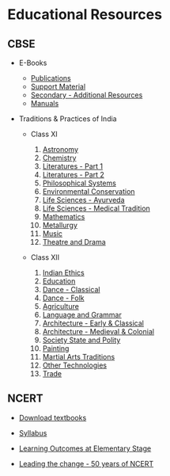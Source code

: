 
# Educational Resources

## CBSE

* E-Books
    * [Publications](http://cbseacademic.nic.in/publication_sqps.html)
    * [Support Material](http://cbseacademic.nic.in/supportmaterial.html)
    * [Secondary - Additional Resources](http://cbseacademic.nic.in/resources-sec.html)
    * [Manuals](http://cbseacademic.nic.in/manual.html)

* Traditions & Practices of India

    * Class XI
        1. [Astronomy](http://cbseacademic.nic.in/web_material/Circulars/2012/68_KTPI/Module_1.pdf)
        2. [Chemistry](http://cbseacademic.nic.in/web_material/Circulars/2012/68_KTPI/Module_2.pdf)
        3. [Literatures - Part 1](http://cbseacademic.nic.in/web_material/Circulars/2012/68_KTPI/Module_3_1.pdf)
        4. [Literatures - Part 2](http://cbseacademic.nic.in/web_material/Circulars/2012/68_KTPI/Module_3_2.pdf)
        5. [Philosophical Systems](http://cbseacademic.nic.in/web_material/Circulars/2012/68_KTPI/Module_4.pdf)
        6. [Environmental Conservation](http://cbseacademic.nic.in/web_material/Circulars/2012/68_KTPI/Module_5.pdf)
        7. [Life Sciences - Ayurveda](http://cbseacademic.nic.in/web_material/Circulars/2012/68_KTPI/Module_6_1.pdf)
        8. [Life Sciences - Medical Tradition](http://cbseacademic.nic.in/web_material/Circulars/2012/68_KTPI/Module_6_2.pdf)
        9. [Mathematics](http://cbseacademic.nic.in/web_material/Circulars/2012/68_KTPI/Module_7.pdf)
        10. [Metallurgy](http://cbseacademic.nic.in/web_material/Circulars/2012/68_KTPI/Module_8.pdf)
        11. [Music](http://cbseacademic.nic.in/web_material/Circulars/2012/68_KTPI/Module_9.pdf)
        12. [Theatre and Drama](http://cbseacademic.nic.in/web_material/Circulars/2012/68_KTPI/Module_10.pdf)

    * Class XII
        1. [Indian Ethics](http://cbseacademic.nic.in/web_material/doc/ktpi/30_KPTI%20XII%20-%20Indian%20Ethics_old.pdf)
        2. [Education](http://cbseacademic.nic.in/web_material/doc/ktpi/KPTI-XII-Education-in-India_old.pdf)
        3. [Dance - Classical](http://cbseacademic.nic.in/web_material/doc/ktpi/Dance-Classical_old.pdf)
        4. [Dance - Folk](http://cbseacademic.nic.in/web_material/doc/ktpi/Dance-Folk_old.pdf)
        5. [Agriculture](http://cbseacademic.nic.in/web_material/doc/ktpi/KTPI_Agriculture_old.pdf)
        6. [Language and Grammar](http://cbseacademic.nic.in/web_material/doc/ktpi/KTPI_XII-Language_old.pdf)
        7. [Architecture - Early & Classical](http://cbseacademic.nic.in/web_material/doc/ktpi/6_KTPI_Architecture(1)Early&Classical_old.pdf)
        8. [Architecture - Medieval & Colonial](http://cbseacademic.nic.in/web_material/doc/ktpi/6.2_KTPI_Architecture(2)Medieval&Colonial_old.pdf)
        9. [Society State and Polity](http://cbseacademic.nic.in/web_material/doc/ktpi/7_Society_State_Polity_old.pdf)
        10. [Painting](http://cbseacademic.nic.in/web_material/doc/ktpi/8_Painting_old.pdf)
        11. [Martial Arts Traditions](http://cbseacademic.nic.in/web_material/doc/ktpi/9_Martial_Arts_old.pdf)
        12. [Other Technologies](http://cbseacademic.nic.in/web_material/doc/ktpi/10_Other_Technologies_old.pdf)
        13. [Trade](http://cbseacademic.nic.in/web_material/doc/ktpi/11_Trade_old.pdf)

## NCERT

* [Download textbooks](https://ncert.nic.in/textbook.php)

* [Syllabus](https://ncert.nic.in/syllabus.php)

* [Learning Outcomes at Elementary Stage](https://www.mhrd.gov.in/sites/upload_files/mhrd/files/Learning_outcomes.pdf)

* [Leading the change - 50 years of NCERT](https://ncert.nic.in/pdf/leading_the_change.pdf)
